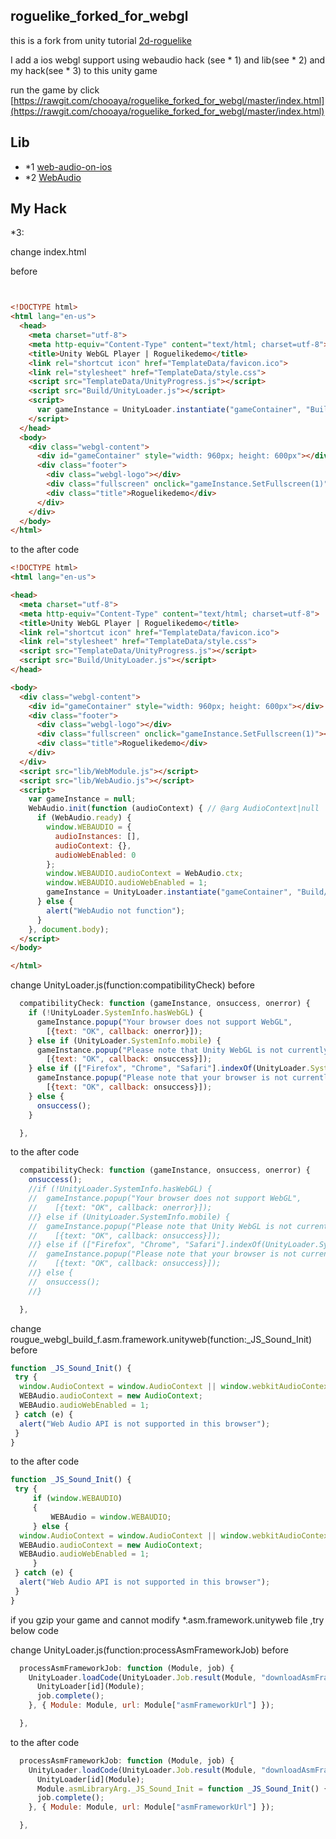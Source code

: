 ## roguelike_forked_for_webgl

this is a fork from unity tutorial [2d-roguelike](https://unity3d.com/jp/learn/tutorials/projects/2d-roguelike-tutorial)

I add a ios webgl support using webaudio hack (see * 1) and lib(see * 2) and my hack(see * 3) to this unity game 

run the game by click [https://rawgit.com/chooaya/roguelike_forked_for_webgl/master/index.html](https://rawgit.com/chooaya/roguelike_forked_for_webgl/master/index.html) 

## Lib
- *1 [web-audio-on-ios](https://paulbakaus.com/tutorials/html5/web-audio-on-ios/)
- *2 [WebAudio](https://github.com/uupaa/WebAudio.js)

## My Hack

*3:

change index.html

before
```html


<!DOCTYPE html>
<html lang="en-us">
  <head>
    <meta charset="utf-8">
    <meta http-equiv="Content-Type" content="text/html; charset=utf-8">
    <title>Unity WebGL Player | Roguelikedemo</title>
    <link rel="shortcut icon" href="TemplateData/favicon.ico">
    <link rel="stylesheet" href="TemplateData/style.css">
    <script src="TemplateData/UnityProgress.js"></script>  
    <script src="Build/UnityLoader.js"></script>
    <script>
      var gameInstance = UnityLoader.instantiate("gameContainer", "Build/rougue_webgl_build_f.json", { onProgress: UnityProgress });
    </script>
  </head>
  <body>
    <div class="webgl-content">
      <div id="gameContainer" style="width: 960px; height: 600px"></div>
      <div class="footer">
        <div class="webgl-logo"></div>
        <div class="fullscreen" onclick="gameInstance.SetFullscreen(1)"></div>
        <div class="title">Roguelikedemo</div>
      </div>
    </div>
  </body>
</html>
```


to the after code
```html
<!DOCTYPE html>
<html lang="en-us">

<head>
  <meta charset="utf-8">
  <meta http-equiv="Content-Type" content="text/html; charset=utf-8">
  <title>Unity WebGL Player | Roguelikedemo</title>
  <link rel="shortcut icon" href="TemplateData/favicon.ico">
  <link rel="stylesheet" href="TemplateData/style.css">
  <script src="TemplateData/UnityProgress.js"></script>
  <script src="Build/UnityLoader.js"></script>
</head>

<body>
  <div class="webgl-content">
    <div id="gameContainer" style="width: 960px; height: 600px"></div>
    <div class="footer">
      <div class="webgl-logo"></div>
      <div class="fullscreen" onclick="gameInstance.SetFullscreen(1)"></div>
      <div class="title">Roguelikedemo</div>
    </div>
  </div>
  <script src="lib/WebModule.js"></script>
  <script src="lib/WebAudio.js"></script>
  <script>
    var gameInstance = null;
    WebAudio.init(function (audioContext) { // @arg AudioContext|null
      if (WebAudio.ready) {
        window.WEBAUDIO = {
          audioInstances: [],
          audioContext: {},
          audioWebEnabled: 0
        };
        window.WEBAUDIO.audioContext = WebAudio.ctx;
        window.WEBAUDIO.audioWebEnabled = 1;
        gameInstance = UnityLoader.instantiate("gameContainer", "Build/rougue_webgl_build_f.json", { onProgress: UnityProgress });
      } else {
        alert("WebAudio not function");
      }
    }, document.body);
  </script>
</body>

</html>
```


 change UnityLoader.js(function:compatibilityCheck)
before
```js
  compatibilityCheck: function (gameInstance, onsuccess, onerror) {
    if (!UnityLoader.SystemInfo.hasWebGL) {
      gameInstance.popup("Your browser does not support WebGL",
        [{text: "OK", callback: onerror}]);
    } else if (UnityLoader.SystemInfo.mobile) {
      gameInstance.popup("Please note that Unity WebGL is not currently supported on mobiles. Press OK if you wish to continue anyway.",
        [{text: "OK", callback: onsuccess}]);
    } else if (["Firefox", "Chrome", "Safari"].indexOf(UnityLoader.SystemInfo.browser) == -1) {
      gameInstance.popup("Please note that your browser is not currently supported for this Unity WebGL content. Press OK if you wish to continue anyway.",
        [{text: "OK", callback: onsuccess}]);
    } else {
      onsuccess();
    }

  },
```

to the after code
```js
  compatibilityCheck: function (gameInstance, onsuccess, onerror) {
    onsuccess();
    //if (!UnityLoader.SystemInfo.hasWebGL) {
    //  gameInstance.popup("Your browser does not support WebGL",
    //    [{text: "OK", callback: onerror}]);
    //} else if (UnityLoader.SystemInfo.mobile) {
    //  gameInstance.popup("Please note that Unity WebGL is not currently supported on mobiles. Press OK if you wish to continue anyway.",
    //    [{text: "OK", callback: onsuccess}]);
    //} else if (["Firefox", "Chrome", "Safari"].indexOf(UnityLoader.SystemInfo.browser) == -1) {
    //  gameInstance.popup("Please note that your browser is not currently supported for this Unity WebGL content. Press OK if you wish to continue anyway.",
    //    [{text: "OK", callback: onsuccess}]);
    //} else {
    //  onsuccess();
    //}

  },
```


 change rougue_webgl_build_f.asm.framework.unityweb(function:_JS_Sound_Init)
before
```js
function _JS_Sound_Init() {
 try {
  window.AudioContext = window.AudioContext || window.webkitAudioContext;
  WEBAudio.audioContext = new AudioContext;
  WEBAudio.audioWebEnabled = 1;
 } catch (e) {
  alert("Web Audio API is not supported in this browser");
 }
}
```


to the after code
```js
function _JS_Sound_Init() {
 try {
     if (window.WEBAUDIO)
     {
         WEBAudio = window.WEBAUDIO;
     } else {
  window.AudioContext = window.AudioContext || window.webkitAudioContext;
  WEBAudio.audioContext = new AudioContext;
  WEBAudio.audioWebEnabled = 1;
     }
 } catch (e) {
  alert("Web Audio API is not supported in this browser");
 }
}
```

if you gzip your game and cannot modify *.asm.framework.unityweb file ,try below code

 change UnityLoader.js(function:processAsmFrameworkJob)
before
```js
  processAsmFrameworkJob: function (Module, job) {
    UnityLoader.loadCode(UnityLoader.Job.result(Module, "downloadAsmFramework"), function (id) {
      UnityLoader[id](Module);
      job.complete();
    }, { Module: Module, url: Module["asmFrameworkUrl"] });

  },
```
to the after code
```js
  processAsmFrameworkJob: function (Module, job) {
    UnityLoader.loadCode(UnityLoader.Job.result(Module, "downloadAsmFramework"), function (id) {
      UnityLoader[id](Module);
      Module.asmLibraryArg._JS_Sound_Init = function _JS_Sound_Init() { WEBAudio = window.WEBAUDIO };
      job.complete();
    }, { Module: Module, url: Module["asmFrameworkUrl"] });

  },
```